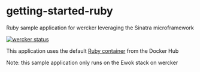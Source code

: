 getting-started-ruby
====================

Ruby sample application for wercker leveraging the Sinatra microframework

[![wercker status](https://app.wercker.com/status/3374ec0e37ec2a7e78f1d4b7112d5387/s "wercker status")](https://app.wercker.com/project/bykey/3374ec0e37ec2a7e78f1d4b7112d5387)

This application uses the default [Ruby container](https://registry.hub.docker.com/u/library/ruby/) from the Docker Hub

Note: this sample application only runs on the Ewok stack on wercker
